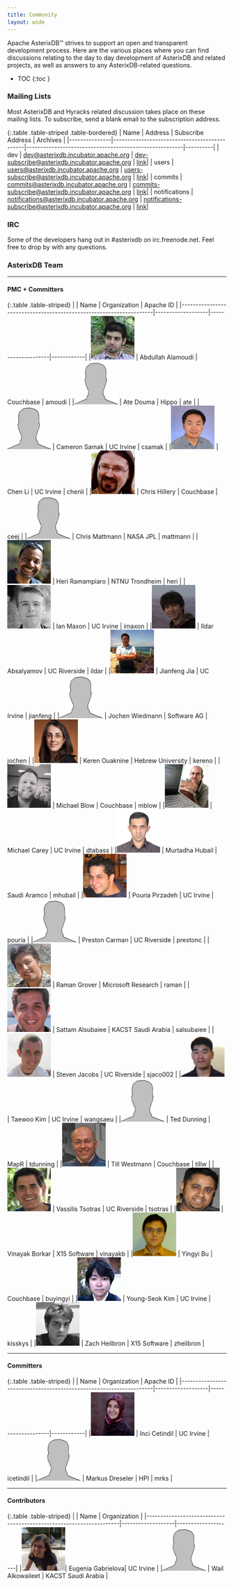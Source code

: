 ```yaml
---
title: Community
layout: wide
---
```


Apache AsterixDB&trade; strives to support an open and transparent development process. Here are the various places
where you can find discussions relating to the day to day development of AsterixDB and related projects, as well as
answers to any AsterixDB-related questions.

* TOC
{:toc }

### Mailing Lists
Most AsterixDB and Hyracks related discussion takes place on these mailing lists. To subscribe, send a blank email to the subscription address.

{:.table .table-striped .table-bordered}
| Name          | Address                                      | Subscribe Address                                      | Archives |
|---------------|----------------------------------------------|--------------------------------------------------------|----------|
| dev           | dev@asterixdb.incubator.apache.org           | dev-subscribe@asterixdb.incubator.apache.org           | [link](https://mail-archives.apache.org/mod_mbox/incubator-asterixdb-dev/)|
| users         | users@asterixdb.incubator.apache.org         | users-subscribe@asterixdb.incubator.apache.org         | [link](https://mail-archives.apache.org/mod_mbox/incubator-asterixdb-users/)|
| commits       | commits@asterixdb.incubator.apache.org       | commits-subscribe@asterixdb.incubator.apache.org       | [link](https://mail-archives.apache.org/mod_mbox/incubator-asterixdb-commits/)|
| notifications | notifications@asterixdb.incubator.apache.org | notifications-subscribe@asterixdb.incubator.apache.org | [link](https://mail-archives.apache.org/mod_mbox/incubator-asterixdb-notifications/)|

### IRC

Some of the developers hang out in #asterixdb on irc.freenode.net. Feel free to drop by with any questions.

### AsterixDB Team

<hr />

#### PMC + Committers

{:.table .table-striped}
|                                                                    | Name              | Organization       | Apache ID  |
|--------------------------------------------------------------------|-------------------|--------------------|------------|
|<img src="img/team/abdullah_alamoudi.jpg" width="100" height="100"> | Abdullah Alamoudi | Couchbase          | amoudi     |
|<img src="img/team/anonymous.jpg" width="100" height="100">         | Ate Douma         | Hippo              | ate        |
|<img src="img/team/anonymous.jpg" width="100" height="100">         | Cameron Samak     | UC Irvine          | csamak     |
|<img src="img/team/chen_li.jpg" width="100" height="100">           | Chen Li           | UC Irvine          | chenli     |
|<img src="img/team/chris_hillery.jpg" width="100" height="100">     | Chris Hillery     | Couchbase          | ceej       |
|<img src="img/team/anonymous.jpg" width="100" height="100">         | Chris Mattmann    | NASA JPL           | mattmann   |
|<img src="img/team/heri_ramampiaro.jpg" width="100" height="100">   | Heri Ramampiaro   | NTNU Trondheim     | heri       |
|<img src="img/team/ian_maxon.jpg" width="100" height="100">         | Ian Maxon         | UC Irvine          | imaxon     |
|<img src="img/team/ildar_absalyamov.jpg" width="100" height="100">  | Ildar Absalyamov  | UC Riverside       | ildar      |
|<img src="img/team/jianfeng_jia.jpg" width="100" height="100">      | Jianfeng Jia      | UC Irvine          | jianfeng   |
|<img src="img/team/anonymous.jpg" width="100" height="100">         | Jochen Wiedmann   | Software AG        | jochen     |
|<img src="img/team/keren_ouaknine.jpg" width="100" height="100">    | Keren Ouaknine    | Hebrew University  | kereno     |
|<img src="img/team/michael_blow.jpg" width="100" height="100">      | Michael Blow      | Couchbase          | mblow      |
|<img src="img/team/michael_carey.jpg" width="100" height="100">     | Michael Carey     | UC Irvine          | dtabass    |
|<img src="img/team/murtadha_hubail.jpg" width="100" height="100">   | Murtadha Hubail   | Saudi Aramco       | mhubail    |
|<img src="img/team/pouria_pirzadeh.jpg" width="100" height="100">   | Pouria Pirzadeh   | UC Irvine          | pouria     |
|<img src="img/team/anonymous.jpg" width="100" height="100">         | Preston Carman    | UC Riverside       | prestonc   |
|<img src="img/team/raman_grover.jpg" width="100" height="100">      | Raman Grover      | Microsoft Research | raman      |
|<img src="img/team/sattam_alsubaiee.png" width="100" height="100">  | Sattam Alsubaiee  | KACST Saudi Arabia | salsubaiee |
|<img src="img/team/steven_jacobs.jpg" width="100" height="100">     | Steven Jacobs     | UC Riverside       | sjaco002   |
|<img src="img/team/taewoo_kim.jpg" width="100" height="100">        | Taewoo Kim        | UC Irvine          | wangsaeu   |
|<img src="img/team/anonymous.jpg" width="100" height="100">         | Ted Dunning       | MapR               | tdunning   |
|<img src="img/team/till_westmann.jpg" width="100" height="100">     | Till Westmann     | Couchbase          | tillw      |
|<img src="img/team/vassilis_tsotras.jpg" width="100" height="100">  | Vassilis Tsotras  | UC Riverside       | tsotras    |
|<img src="img/team/vinayak_borkar.jpg" width="100" height="100">    | Vinayak Borkar    | X15 Software       | vinayakb   |
|<img src="img/team/yingyi_bu.jpg" width="100" height="100">         | Yingyi Bu         | Couchbase          | buyingyi   |
|<img src="img/team/young_seok_kim.jpg" width="100" height="100">    | Young-Seok Kim    | UC Irvine          | kisskys    |
|<img src="img/team/zachary_heilbron.jpg" width="100" height="100">  | Zach Heilbron     | X15 Software       | zheilbron  |

<hr/>

#### Committers

{:.table .table-striped}
|                                                                    | Name              | Organization       | Apache ID  |
|--------------------------------------------------------------------|-------------------|--------------------|------------|
|<img src="img/team/inci_cetindil.jpg" width="100" height="100">     | Inci Cetindil     | UC Irvine          | icetindil  |
|<img src="img/team/anonymous.jpg" width="100" height="100">         | Markus Dreseler   | HPI                | mrks       |

<hr/>

#### Contributors

{:.table .table-striped}
|                                                                    | Name              | Organization       |
|--------------------------------------------------------------------|-------------------|--------------------|
|<img src="img/team/eugenia_gabrielova.jpg" width="100" height="100">| Eugenia Gabrielova| UC Irvine          |
|<img src="img/team/anonymous.jpg" width="100" height="100">         | Wail Alkowaileet  | KACST Saudi Arabia |
